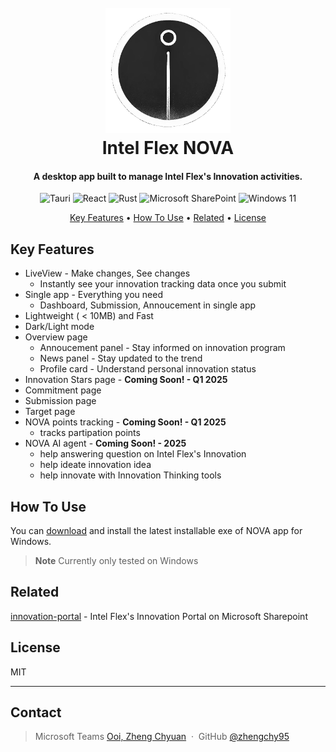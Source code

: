 <h1 align="center">
  <br>
  <a><img src="public/icon.png" alt="NOVA" width="200"></a>
  <br>
  Intel Flex NOVA
  <br>
</h1>

<h4 align="center">A desktop app built to manage Intel Flex's Innovation activities.</h4>

<div align="center">

![Tauri](https://img.shields.io/badge/tauri-%2324C8DB.svg?style=for-the-badge&logo=tauri&logoColor=%23FFFFFF)
![React](https://img.shields.io/badge/react-%2320232a.svg?style=for-the-badge&logo=react&logoColor=%2361DAFB)
![Rust](https://img.shields.io/badge/rust-%23000000.svg?style=for-the-badge&logo=rust&logoColor=white)
![Microsoft SharePoint ](https://img.shields.io/badge/Microsoft_SharePoint-0078D4?style=for-the-badge&logo=microsoft-sharepoint&logoColor=white)
![Windows 11](https://img.shields.io/badge/Windows%2011-%230079d5.svg?style=for-the-badge&logo=Windows%2011&logoColor=white)

</div>

<p align="center">
  <a href="#key-features">Key Features</a> •
  <a href="#how-to-use">How To Use</a> •
  <a href="#related">Related</a> •
  <a href="#license">License</a>
</p>

## Key Features

- LiveView - Make changes, See changes
  - Instantly see your innovation tracking data once you submit
- Single app - Everything you need
  - Dashboard, Submission, Annoucement in single app
- Lightweight ( < 10MB) and Fast
- Dark/Light mode
- Overview page
  - Annoucement panel - Stay informed on innovation program
  - News panel - Stay updated to the trend
  - Profile card - Understand personal innovation status
- Innovation Stars page - <b>Coming Soon! - Q1 2025</b>
- Commitment page
- Submission page
- Target page
- NOVA points tracking - <b>Coming Soon! - Q1 2025</b>
  - tracks partipation points
- NOVA AI agent - <b>Coming Soon! - 2025</b>
  - help answering question on Intel Flex's Innovation
  - help ideate innovation idea
  - help innovate with Innovation Thinking tools

## How To Use

You can [download](https://github.com/intel-innersource/applications.tools.intel-flex-nova/releases/tag/latest) and install the latest installable exe of NOVA app for Windows.

> **Note**
> Currently only tested on Windows

## Related

[innovation-portal](https://goto.intel.com/intelflexinnovation) - Intel Flex's Innovation Portal on Microsoft Sharepoint

## License

MIT

---

## Contact

> Microsoft Teams [Ooi, Zheng Chyuan](https://teams.microsoft.com/l/chat/0/0?users=zheng.chyuan.ooi@intel.com) &nbsp;&middot;&nbsp;
> GitHub [@zhengchy95](https://github.com/amitmerchant1990)
